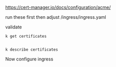https://cert-manager.io/docs/configuration/acme/

run these first then adjust /ingress/ingress.yaml

validate

```text
k get certificates


k describe certificates

```

Now configure ingress